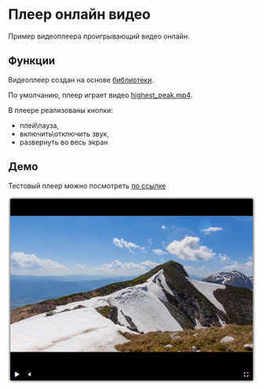 # Плеер онлайн видео
Пример видеоплеера проигрывающий видео онлайн.

## Функции
Видеоплеер создан на основе [библиотеки](https://github.com/devmanorg/video-player-jslib).

По умолчанию, плеер играет видео [highest_peak.mp4](https://dvmn.org/media/filer_public/78/db/78db3456-3fd3-4504-9ed9-d2d1fd843c0b/highest_peak.mp4).


В плеере реализованы кнопки:
- плей\пауза,
- включить\отключить звук,
- развернуть во весь экран


## Демо
Тестовый плеер можно посмотреть [по ссылке](https://fdrov.github.io/player-layout/)

![Скриншот плеера](https://raw.githubusercontent.com/fdrov/player-layout/e0b6ec3edab7201967bb3daea993dd10352c4fe7/demo.png "Скриншот")
